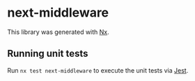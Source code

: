 # next-middleware

This library was generated with [Nx](https://nx.dev).

## Running unit tests

Run `nx test next-middleware` to execute the unit tests via [Jest](https://jestjs.io).
